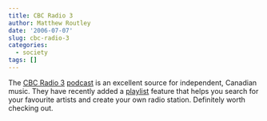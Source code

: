 ```yaml
---
title: CBC Radio 3
author: Matthew Routley
date: '2006-07-07'
slug: cbc-radio-3
categories:
  - society
tags: []
---
```


<p>The <a href="http://radio3.cbc.ca/">CBC Radio 3</a> <a href="http://odeo.com/channel/20167/view">podcast</a> is an excellent source for independent, Canadian music. They have recently added a <a href="http://radio3.cbc.ca/blogs/2006/03/CBC-Radio-3-Movin-On-Up">playlist</a> feature that helps you search for your favourite artists and create your own radio station. Definitely worth checking out.</p>